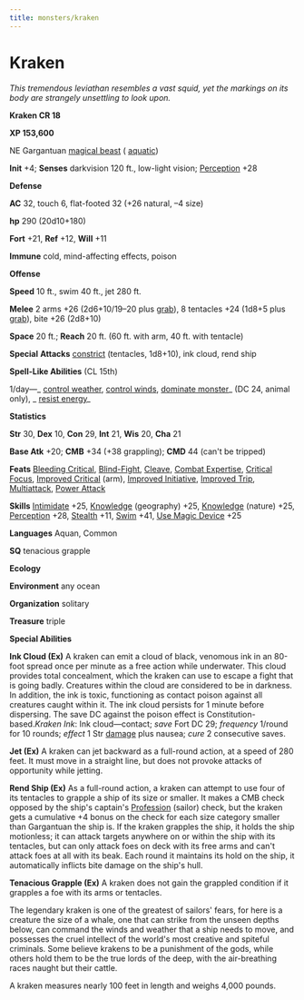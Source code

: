 ```yaml
---
title: monsters/kraken
---
```

# Kraken

_This tremendous leviathan resembles a vast squid, yet the markings on its body are strangely unsettling to look upon._

**Kraken CR 18**

**XP 153,600**

NE Gargantuan [magical beast](creatureTypes.md#_magical-beast) ( [aquatic](creatureTypes.md#_aquatic-subtype))

**Init** +4; **Senses** darkvision 120 ft., low-light vision; [Perception](../skills/perception.md#_perception) +28

**Defense**

**AC** 32, touch 6, flat-footed 32 (+26 natural, –4 size)

**hp** 290 (20d10+180)

**Fort** +21, **Ref** +12, **Will** +11

**Immune** cold, mind-affecting effects, poison

**Offense**

**Speed** 10 ft., swim 40 ft., jet 280 ft.

**Melee** 2 arms +26 (2d6+10/19–20 plus [grab](universalMonsterRules.md#_grab)), 8 tentacles +24 (1d8+5 plus [grab](universalMonsterRules.md#_grab)), bite +26 (2d8+10)

**Space** 20 ft.; **Reach** 20 ft. (60 ft. with arm, 40 ft. with tentacle)

**Special**  **Attacks** [constrict](universalMonsterRules.md#_constrict) (tentacles, 1d8+10), ink cloud, rend ship

**Spell-Like Abilities** (CL 15th)

1/day—_ [control weather](../spells/controlWeather.md#_control-weather), [control winds](../spells/controlWinds.md#_control-winds), [dominate monster](../spells/dominateMonster.md#_dominate-monster)_ (DC 24, animal only), _ [resist energy](../spells/resistEnergy.md#_resist-energy)_

**Statistics**

**Str** 30, **Dex** 10, **Con** 29, **Int** 21, **Wis** 20, **Cha** 21

**Base Atk** +20; **CMB** +34 (+38 grappling); **CMD** 44 (can't be tripped)

**Feats** [Bleeding Critical](../feats.md#_bleeding-critical), [Blind-Fight](../feats.md#_blind-fight), [Cleave](../feats.md#_cleave), [Combat Expertise](../feats.md#_combat-expertise), [Critical Focus](../feats.md#_critical-focus), [Improved Critical](../feats.md#_improved-critical) (arm), [Improved Initiative](../feats.md#_improved-initiative), [Improved Trip](../feats.md#_improved-trip), [Multiattack](monsterFeats.md#_multiattack), [Power Attack](../feats.md#_power-attack)

**Skills** [Intimidate](../skills/intimidate.md#_intimidate) +25, [Knowledge](../skills/knowledge.md#_knowledge) (geography) +25, [Knowledge](../skills/knowledge.md#_knowledge) (nature) +25, [Perception](../skills/perception.md#_perception) +28, [Stealth](../skills/stealth.md#_stealth) +11, [Swim](../skills/swim.md#_swim) +41, [Use Magic Device](../skills/useMagicDevice.md#_use-magic-device) +25

**Languages** Aquan, Common

**SQ** tenacious grapple

**Ecology**

**Environment** any ocean

**Organization** solitary

**Treasure** triple

**Special Abilities**

**Ink Cloud (Ex)** A kraken can emit a cloud of black, venomous ink in an 80-foot spread once per minute as a free action while underwater. This cloud provides total concealment, which the kraken can use to escape a fight that is going badly. Creatures within the cloud are considered to be in darkness. In addition, the ink is toxic, functioning as contact poison against all creatures caught within it. The ink cloud persists for 1 minute before dispersing. The save DC against the poison effect is Constitution-based._Kraken Ink_: Ink cloud—contact; _save_ Fort DC 29; _frequency_ 1/round for 10 rounds; _effect_ 1 Str [damage](universalMonsterRules.md#_ability-damage-and-drain) plus nausea; _cure_ 2 consecutive saves.

**Jet (Ex)** A kraken can jet backward as a full-round action, at a speed of 280 feet. It must move in a straight line, but does not provoke attacks of opportunity while jetting.

**Rend Ship (Ex)** As a full-round action, a kraken can attempt to use four of its tentacles to grapple a ship of its size or smaller. It makes a CMB check opposed by the ship's captain's [Profession](../skills/profession.md#_profession) (sailor) check, but the kraken gets a cumulative +4 bonus on the check for each size category smaller than Gargantuan the ship is. If the kraken grapples the ship, it holds the ship motionless; it can attack targets anywhere on or within the ship with its tentacles, but can only attack foes on deck with its free arms and can't attack foes at all with its beak. Each round it maintains its hold on the ship, it automatically inflicts bite damage on the ship's hull.

**Tenacious Grapple (Ex)** A kraken does not gain the grappled condition if it grapples a foe with its arms or tentacles.

The legendary kraken is one of the greatest of sailors' fears, for here is a creature the size of a whale, one that can strike from the unseen depths below, can command the winds and weather that a ship needs to move, and possesses the cruel intellect of the world's most creative and spiteful criminals. Some believe krakens to be a punishment of the gods, while others hold them to be the true lords of the deep, with the air-breathing races naught but their cattle.

A kraken measures nearly 100 feet in length and weighs 4,000 pounds.

